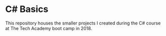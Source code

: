 # C# Basics
This repository houses the smaller projects I created during the C# course at The Tech Academy boot camp in 2018.
